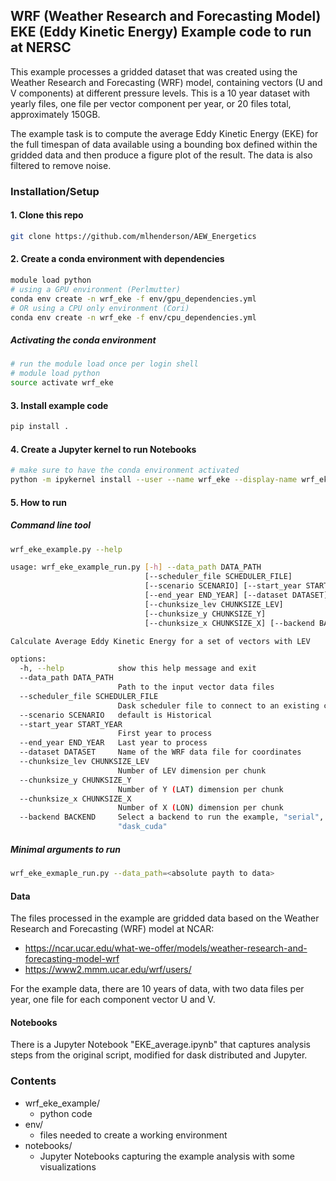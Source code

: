 ## WRF (Weather Research and Forecasting Model) EKE (Eddy Kinetic Energy) Example code to run at NERSC

This example processes a gridded dataset that was created using the 
Weather Research and Forecasting (WRF) model,
containing vectors (U and V components) at different pressure levels.  This is a 10 year dataset
with yearly files, one file per vector component per year, or 20 files total, approximately 150GB.

The example task is to compute the average Eddy Kinetic Energy (EKE) for the full timespan of data available
using a bounding box defined within the gridded data and then produce a figure plot of the result.
The data is also filtered to remove noise.

### Installation/Setup

#### 1. Clone this repo

```bash
git clone https://github.com/mlhenderson/AEW_Energetics
```

#### 2. Create a conda environment with dependencies

```bash
module load python
# using a GPU environment (Perlmutter)
conda env create -n wrf_eke -f env/gpu_dependencies.yml
# OR using a CPU only environment (Cori)
conda env create -n wrf_eke -f env/cpu_dependencies.yml
```

##### Activating the conda environment
```bash
# run the module load once per login shell
# module load python
source activate wrf_eke
```

#### 3. Install example code

```bash
pip install .
```

#### 4. Create a Jupyter kernel to run Notebooks

```bash
# make sure to have the conda environment activated
python -m ipykernel install --user --name wrf_eke --display-name wrf_eke
```

#### 5. How to run

##### Command line tool

```bash
wrf_eke_example.py --help

usage: wrf_eke_example_run.py [-h] --data_path DATA_PATH
                              [--scheduler_file SCHEDULER_FILE]
                              [--scenario SCENARIO] [--start_year START_YEAR]
                              [--end_year END_YEAR] [--dataset DATASET]
                              [--chunksize_lev CHUNKSIZE_LEV]
                              [--chunksize_y CHUNKSIZE_Y]
                              [--chunksize_x CHUNKSIZE_X] [--backend BACKEND]

Calculate Average Eddy Kinetic Energy for a set of vectors with LEV

options:
  -h, --help            show this help message and exit
  --data_path DATA_PATH
                        Path to the input vector data files
  --scheduler_file SCHEDULER_FILE
                        Dask scheduler file to connect to an existing cluster
  --scenario SCENARIO   default is Historical
  --start_year START_YEAR
                        First year to process
  --end_year END_YEAR   Last year to process
  --dataset DATASET     Name of the WRF data file for coordinates
  --chunksize_lev CHUNKSIZE_LEV
                        Number of LEV dimension per chunk
  --chunksize_y CHUNKSIZE_Y
                        Number of Y (LAT) dimension per chunk
  --chunksize_x CHUNKSIZE_X
                        Number of X (LON) dimension per chunk
  --backend BACKEND     Select a backend to run the example, "serial", "dask",
                        "dask_cuda"

```

##### Minimal arguments to run

```bash
wrf_eke_exmaple_run.py --data_path=<absolute payth to data>
```


#### Data

The files processed in the example are gridded data based on the Weather Research and Forecasting (WRF) model at NCAR:
- https://ncar.ucar.edu/what-we-offer/models/weather-research-and-forecasting-model-wrf
- https://www2.mmm.ucar.edu/wrf/users/

For the example data, there are 10 years of data, with two data files per year, one file for each component vector U and V.

#### Notebooks

There is a Jupyter Notebook "EKE_average.ipynb" that captures analysis steps from the original script, modified for dask distributed and Jupyter.

### Contents

- wrf_eke_example/
    - python code
- env/
    - files needed to create a working environment
- notebooks/
    - Jupyter Notebooks capturing the example analysis with some visualizations
